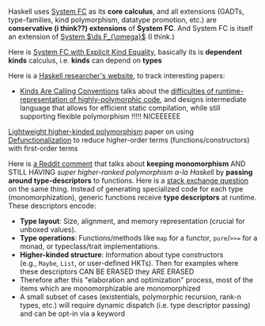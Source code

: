 Haskell uses [System FC](https://www.microsoft.com/en-us/research/wp-content/uploads/2007/01/tldi22-sulzmann-with-appendix.pdf) as its **core calculus**, and all extensions (GADTs, type-families, kind polymorphism, datatype promotion, etc.) are **conservative (i think??) extensions** of **System FC**. And System FC is itself an extension of [System $\ds F_{\omega}$](https://en.wikipedia.org/wiki/System_F#System_F%CF%89) (I think.)

Here is [System FC with Explicit Kind Equality](https://www.cis.upenn.edu/~sweirich/nokinds-extended.pdf), basically its is **dependent kinds** calculus, i.e. **kinds** can depend on **types**

Here is a [Haskell researcher's website](https://richarde.dev/pubs.html), to track interesting papers:
- [Kinds Are Calling Conventions](https://richarde.dev/papers/2020/kinds-are-cc/kinds-are-cc.pdf) talks about the <u>difficulties of runtime-representation of highly-polymorphic code</u>, and designs intermediate language that allows for efficient static compilation, while still supporting flexible polymorphism !!!!! NICEEEEEE

[Lightweight higher-kinded polymorphism](https://www.cl.cam.ac.uk/~jdy22/papers/lightweight-higher-kinded-polymorphism.pdf) paper on using [Defunctionalization](https://en.wikipedia.org/wiki/Defunctionalization) to reduce higher-order terms (functions/constructors) with first-order terms

Here is [a Reddit comment](https://www.reddit.com/r/haskell/comments/29onpf/comment/cioauo4/?utm_source=share&utm_medium=web3x&utm_name=web3xcss&utm_term=1&utm_content=share_button) that talks about **keeping monomorphism** AND STILL HAVING *super higher-ranked polymorphism a-la Haskell* by **passing around type-descriptors** to functions. Here is a [stack exchange question](https://cstheory.stackexchange.com/questions/37523/higher-rank-polymorphism-over-unboxed-types) on the same thing. Instead of generating specialized code for each type (monomorphization), generic functions receive **type descriptors** at runtime. These descriptors encode:
- **Type layout**: Size, alignment, and memory representation (crucial for unboxed values).
- **Type operations**: Functions/methods like `map` for a functor, `pure`/`>>=` for a monad, or typeclass/trait implementations.
- **Higher-kinded structure**: Information about type constructors (e.g., `Maybe`, `List`, or user-defined HKTs).
Then for examples where these descriptors CAN BE ERASED they ARE ERASED
- Therefore after this "elaboration and optimization" process, most of the items which are monomorphizable are monomorphized
- A small subset of cases (existentials, polymorphic recursion, rank-n types, etc.) will require dynamic dispatch (i.e. type descriptor passing) and can be opt-in via a keyword